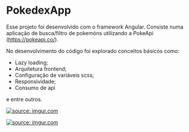 # PokedexApp

Esse projeto foi desenvolvido com o framework Angular. Consiste numa aplicação de busca/filtro de pokemóns utilizando a PokeApi (https://pokeapi.co/).

No desenvolvimento do código foi explorado conceitos básicos como:

- Lazy loading;
- Arquitetura frontend;
- Configuração de variáveis scss;
- Responsividade;
- Consumo de api

e entre outros.

<a href="https://imgur.com/FcjyYZh"><img src="https://imgur.com/FcjyYZh.png" title="source: imgur.com" /></a>

<a href="https://imgur.com/FnfyM5U"><img src="https://imgur.com/FnfyM5U.png" title="source: imgur.com" /></a>
